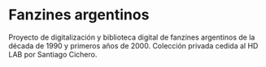 # Fanzines argentinos
Proyecto de digitalización y biblioteca digital de fanzines argentinos de la década de 1990 y primeros años de 2000. Colección privada cedida al HD LAB por Santiago Cichero. 
